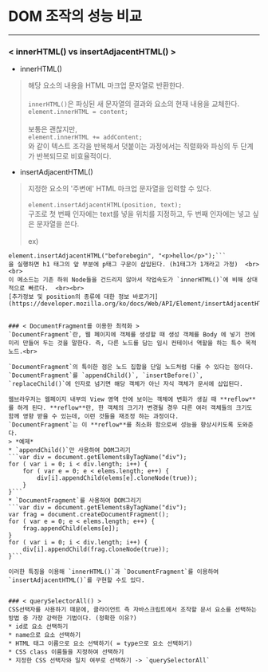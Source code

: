 # DOM 조작의 성능 비교  
---
### < innerHTML() vs insertAdjacentHTML() >

* innerHTML()  
> 해당 요소의 내용을 HTML 마크업 문자열로 반환한다.  <br><br>
`innerHTML()`은 파싱된 새 문자열의 결과와 요소의 현재 내용을 교체한다.<br>
```element.innerHTML = content;```  <br><br>
보통은 괜찮지만,  
```element.innerHTML += addContent;```  
와 같이 텍스트 조각을 반복해서 덧붙이는 과정에서는 직렬화와 파싱의 두 단계가 반복되므로 비효율적이다. <br>


* insertAdjacentHTML()  
> 지정한 요소의 '주변에' HTML 마크업 문자열을 입력할 수 있다.  <br><br>
```element.insertAdjacentHTML(position, text);```  
구조로 첫 번째 인자에는 text를 넣을 위치를 지정하고, 두 번째 인자에는 넣고 싶은 문자열을 쓴다.<br><br>
ex)  
```var element = document.querySelector("h1");  
element.insertAdjacentHTML("beforebegin", "<p>hello</p>");```  
을 실행하면 h1 태그의 앞 부분에 p태그 구문이 삽입된다. (h1태그가 1개라고 가정)  <br><br>
이 메소드는 기존 하위 Node들을 건드리지 않아서 작업속도가 `innerHTML()`에 비해 상대적으로 빠르다.  <br><br>
[추가정보 및 position의 종류에 대한 정보 바로가기](https://developer.mozilla.org/ko/docs/Web/API/Element/insertAdjacentHTML)


### < DocumentFragment를 이용한 최적화 >
`DocumentFragment`란, 웹 페이지에 객체를 생성할 때 생성 객체를 Body 에 넣기 전에 미리 만들어 두는 것을 말한다. 즉, 다른 노드를 담는 임시 컨테이너 역할을 하는 특수 목적 노드.<br>

`DocumentFragment`의 특이한 점은 노드 집합을 단일 노드처럼 다룰 수 있다는 점이다. `DocumentFragment`를 `appendChild()`, `insertBefore()`, `replaceChild()`에 인자로 넘기면 해당 객체가 아닌 자식 객체가 문서에 삽입된다.

웹브라우저는 웹페이지 내부의 View 영역 안에 보이는 객체에 변화가 생길 때 **reflow**를 하게 된다. **reflow**란, 한 객체의 크기가 변경될 경우 다른 여러 객체들의 크기도 함께 영향 받을 수 있는데, 이런 것들을 재조정 하는 과정이다.  
`DocumentFragment`는 이 **reflow**를 최소화 함으로써 성능을 향상시키도록 도와준다.  
> *예제*  
* `appendChild()`만 사용하여 DOM그리기   
```var div = document.getElementsByTagName("div");  
for ( var i = 0; i < div.length; i++) {  
    for ( var e = 0; e < elems.length; e++) {  
        div[i].appendChild(elems[e].cloneNode(true));  
    }  
}```  
* `DocumentFragment`를 사용하여 DOM그리기  
```var div = document.getElementsByTagName("div");
var frag = document.createDocumentFragment();
for ( var e = 0; e < elems.length; e++) {
    frag.appendChild(elems[e]);
}
for ( var i = 0; i < div.length; i++) {
    div[i].appendChild(frag.cloneNode(true));
}```

이러한 특징을 이용해 `innerHTML()`과 `DocumentFragment`를 이용하여 `insertAdjacentHTML()`를 구현할 수도 있다.


### < querySelectorAll() >
CSS선택자를 사용하기 때문에, 클라이언트 측 자바스크립트에서 조작할 문서 요소를 선택하는 방법 중 가장 강력한 기법이다. (정확한 이유?)
* id로 요소 선택하기
* name으로 요소 선택하기
* HTML 태그 이름으로 요소 선택하기( = type으로 요소 선택하기)
* CSS class 이름들을 지정하여 선택하기
* 지정한 CSS 선택자와 일치 여부로 선택하기 -> `querySelectorAll`

